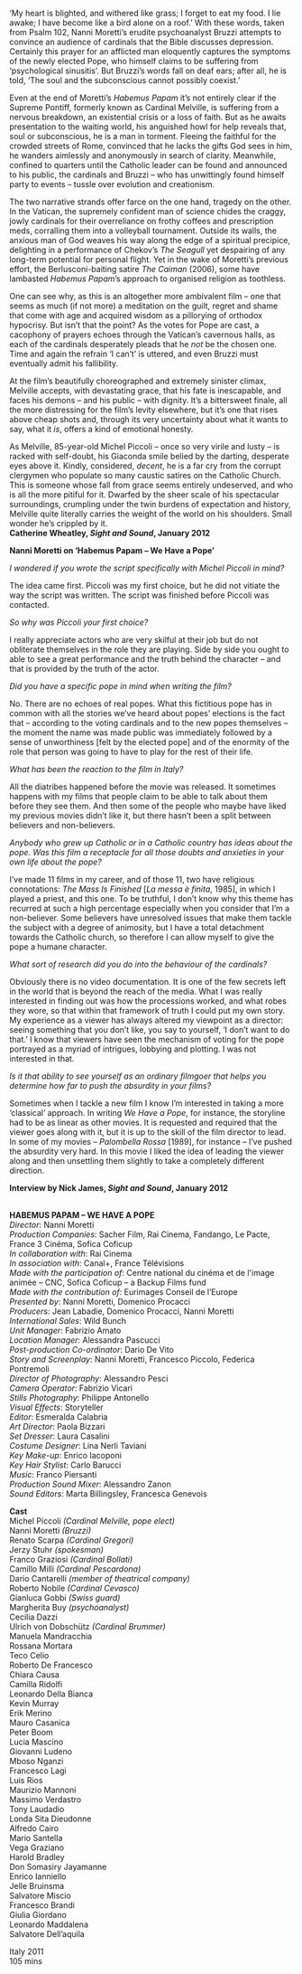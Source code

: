 
‘My heart is blighted, and withered like grass; I forget to eat my food. I lie awake; I have become like a bird alone on a roof.’ With these words, taken from Psalm 102, Nanni Moretti’s erudite psychoanalyst Bruzzi attempts to convince an audience of cardinals that the Bible discusses depression. Certainly this prayer for an afflicted man eloquently captures the symptoms of the newly elected Pope, who himself claims to be suffering from ‘psychological sinusitis’. But Bruzzi’s words fall on deaf ears; after all, he is told, ‘The soul and the subconscious cannot possibly coexist.’

Even at the end of Moretti’s _Habemus Papam_ it’s not entirely clear if the Supreme Pontiff, formerly known as Cardinal Melville, is suffering from a nervous breakdown, an existential crisis or a loss of faith. But as he awaits presentation to the waiting world, his anguished howl for help reveals that, soul or subconscious, he is a man in torment. Fleeing the faithful for the crowded streets of Rome, convinced that he lacks the gifts God sees in him, he wanders aimlessly and anonymously in search of clarity. Meanwhile, confined to quarters until the Catholic leader can be found and announced to his public, the cardinals and Bruzzi – who has unwittingly found himself party to events – tussle over evolution and creationism.

The two narrative strands offer farce on the one hand, tragedy on the other. In the Vatican, the supremely confident man of science chides the craggy, jowly cardinals for their overreliance on frothy coffees and prescription meds, corralling them into a volleyball tournament. Outside its walls, the anxious man of God weaves his way along the edge of a spiritual precipice, delighting in a performance of Chekov’s _The Seagull_ yet despairing of any long-term potential for personal flight. Yet in the wake of Moretti’s previous effort, the Berlusconi-baiting satire _The Caiman_ (2006), some have lambasted _Habemus Papam_’s approach to organised religion as toothless.

One can see why, as this is an altogether more ambivalent film – one that seems as much (if not more) a meditation on the guilt, regret and shame that come with age and acquired wisdom as a pillorying of orthodox hypocrisy. But isn’t that the point? As the votes for Pope are cast, a cacophony of prayers echoes through the Vatican’s cavernous halls, as each of the cardinals desperately pleads that he _not_ be the chosen one. Time and again the refrain ‘I can’t’ is uttered, and even Bruzzi must eventually admit his fallibility.

At the film’s beautifully choreographed and extremely sinister climax, Melville accepts, with devastating grace, that his fate is inescapable, and faces his demons – and his public – with dignity. It’s a bittersweet finale, all the more distressing for the film’s levity elsewhere, but it’s one that rises above cheap shots and, through its very uncertainty about what it wants to say, what it _is_, offers a kind of emotional honesty.

As Melville, 85-year-old Michel Piccoli – once so very virile and lusty – is racked with self-doubt, his Giaconda smile belied by the darting, desperate eyes above it. Kindly, considered, _decent_, he is a far cry from the corrupt clergymen who populate so many caustic satires on the Catholic Church. This is someone whose fall from grace seems entirely undeserved, and who is all the more pitiful for it. Dwarfed by the sheer scale of his spectacular surroundings, crumpling under the twin burdens of expectation and history, Melville quite literally carries the weight of the world on his shoulders. Small wonder he’s crippled by it.  
**Catherine Wheatley, _Sight and Sound_, January 2012**

**Nanni Moretti on ‘Habemus Papam – We Have a Pope’**

_I wondered if you wrote the script specifically with Michel Piccoli in mind?_

The idea came first. Piccoli was my first choice, but he did not vitiate the way the script was written. The script was finished before Piccoli was contacted.

_So why was Piccoli your first choice?_

I really appreciate actors who are very skilful at their job but do not obliterate themselves in the role they are playing. Side by side you ought to able to see a great performance and the truth behind the character – and that is provided by the truth of the actor.

_Did you have a specific pope in mind when writing the film?_

No. There are no echoes of real popes. What this fictitious pope has in common with all the stories we’ve heard about popes’ elections is the fact that – according to the voting cardinals and to the new popes themselves – the moment the name was made public was immediately followed by a sense of unworthiness [felt by the elected pope] and of the enormity of the role that person was going to have to play for the rest of their life.

_What has been the reaction to the film in Italy?_

All the diatribes happened before the movie was released. It sometimes happens with my films that people claim to be able to talk about them before they see them. And then some of the people who maybe have liked my previous movies didn’t like it, but there hasn’t been a split between believers and non-believers.

_Anybody who grew up Catholic or in a Catholic country has ideas about the pope. Was this film a receptacle for all those doubts and anxieties in your own life about the pope?_

I’ve made 11 films in my career, and of those 11, two have religious connotations: _The Mass Is Finished_ [_La messa è finita_, 1985], in which I played a priest, and this one. To be truthful, I don’t know why this theme has recurred at such a high percentage especially when you consider that I’m a non-believer. Some believers have unresolved issues that make them tackle the subject with a degree of animosity, but I have a total detachment towards the Catholic church, so therefore I can allow myself to give the pope a humane character.

_What sort of research did you do into the behaviour of the cardinals?_

Obviously there is no video documentation. It is one of the few secrets left in the world that is beyond the reach of the media. What I was really interested in finding out was how the processions worked, and what robes they wore, so that within that framework of truth I could put my own story. My experience as a viewer has always altered my viewpoint as a director: seeing something that you don’t like, you say to yourself, ‘I don’t want to do that.’ I know that viewers have seen the mechanism of voting for the pope portrayed as a myriad of intrigues, lobbying and plotting. I was not interested in that.

_Is it that ability to see yourself as an ordinary filmgoer that helps you determine how far to push the absurdity in your films?_

Sometimes when I tackle a new film I know I’m interested in taking a more ‘classical’ approach. In writing _We Have a Pope_, for instance, the storyline had to be as linear as other movies. It is requested and required that the viewer goes along with it, but it is up to the skill of the film director to lead. In some of my movies – _Palombella Rossa_ [1989], for instance – I’ve pushed the absurdity very hard. In this movie I liked the idea of leading the viewer along and then unsettling them slightly to take a completely different direction.

**Interview by Nick James, _Sight and Sound_, January 2012**
<br><br>

**HABEMUS PAPAM – WE HAVE A POPE**  
_Director_: Nanni Moretti  
_Production Companies_: Sacher Film, Rai Cinema, Fandango, Le Pacte, France 3 Cinéma,  Sofica Coficup  
_In collaboration with_: Rai Cinema  
_In association with_: Canal+, France Télévisions  
_Made with the participation of_: Centre national du cinéma et de l'image animée – CNC, Sofica Coficup – a Backup Films fund  
_Made with the contribution of_:  Eurimages Conseil de l’Europe  
_Presented by_: Nanni Moretti, Domenico Procacci  
_Producers_: Jean Labadie, Domenico Procacci, Nanni Moretti  
_International Sales_: Wild Bunch  
_Unit Manager_: Fabrizio Amato  
_Location Manager_: Alessandra Pascucci  
_Post-production Co-ordinator_: Dario De Vito  
_Story and Screenplay_: Nanni Moretti,  Francesco Piccolo, Federica Pontremoli  
_Director of Photography_: Alessandro Pesci  
_Camera Operator_: Fabrizio Vicari  
_Stills Photography_: Philippe Antonello  
_Visual Effects_: Storyteller  
_Editor_: Esmeralda Calabria  
_Art Director_: Paola Bizzari  
_Set Dresser_: Laura Casalini  
_Costume Designer_: Lina Nerli Taviani  
_Key Make-up_: Enrico Iacoponi  
_Key Hair Stylist_: Carlo Barucci  
_Music_: Franco Piersanti  
_Production Sound Mixer_: Alessandro Zanon  
_Sound Editors_: Marta Billingsley,  Francesca Genevois

**Cast**  
Michel Piccoli _(Cardinal Melville, pope elect)_  
Nanni Moretti _(Bruzzi)_  
Renato Scarpa _(Cardinal Gregori)_  
Jerzy Stuhr _(spokesman)_  
Franco Graziosi _(Cardinal Bollati)_  
Camillo Milli _(Cardinal Pescardona)_  
Dario Cantarelli _(member of theatrical company)_  
Roberto Nobile _(Cardinal Cevasco)_  
Gianluca Gobbi _(Swiss guard)_  
Margherita Buy _(psychoanalyst)_  
Cecilia Dazzi  
Ulrich von Dobschütz _(Cardinal Brummer)_  
Manuela Mandracchia  
Rossana Mortara  
Teco Celio  
Roberto De Francesco  
Chiara Causa  
Camilla Ridolfi  
Leonardo Della Bianca  
Kevin Murray  
Erik Merino  
Mauro Casanica  
Peter Boom  
Lucia Mascino  
Giovanni Ludeno  
Mboso Nganzi  
Francesco Lagi  
Luis Rios  
Maurizio Mannoni  
Massimo Verdastro  
Tony Laudadio  
Londa Sita Dieudonne  
Alfredo Cairo  
Mario Santella  
Vega Graziano  
Harold Bradley  
Don Somasiry Jayamanne  
Enrico Ianniello  
Jelle Bruinsma  
Salvatore Miscio  
Francesco Brandi  
Giulia Giordano  
Leonardo Maddalena  
Salvatore Dell’aquila

Italy 2011  
105 mins
<br><br>
<!--stackedit_data:
eyJoaXN0b3J5IjpbLTU1NTkxMzYzMl19
-->